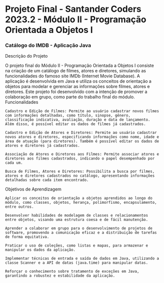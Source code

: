 <h1>Projeto Final - Santander Coders 2023.2 - Módulo II - Programação Orientada a Objetos I</h1>

<h3>Catálogo do IMDB - Aplicação Java</h3>

  
Descrição do Projeto

O projeto final do Módulo II - Programação Orientada a Objetos I consiste na criação de um catálogo de filmes, atores e diretores, simulando as funcionalidades do famoso site IMDb (Internet Movie Database). A aplicação é desenvolvida em Java e utiliza os conceitos de orientação a objetos para modelar e gerenciar as informações sobre filmes, atores e diretores. Este projeto foi desenvolvido com a intenção de promover a colaboração em grupo, como parte do trabalho final do módulo.
Funcionalidades

    Cadastro e Edição de Filmes: Permite ao usuário cadastrar novos filmes com informações detalhadas, como título, sinopse, gênero, classificação indicativa, avaliação, duração e data de lançamento. Além disso, é possível editar os dados de filmes já cadastrados.

    Cadastro e Edição de Atores e Diretores: Permite ao usuário cadastrar novos atores e diretores, especificando informações como nome, idade e área de atuação (para diretores). Também é possível editar os dados de atores e diretores já cadastrados.

    Associação de Atores e Diretores aos Filmes: Permite associar atores e diretores aos filmes cadastrados, indicando o papel desempenhado por cada um.

    Busca de Filmes, Atores e Diretores: Possibilita a busca por filmes, atores e diretores cadastrados no catálogo, apresentando informações detalhadas sobre cada item encontrado.

Objetivos de Aprendizagem

    Aplicar os conceitos de orientação a objetos aprendidos ao longo do módulo, como classes, objetos, herança, polimorfismo, encapsulamento, entre outros.

    Desenvolver habilidades de modelagem de classes e relacionamentos entre objetos, visando uma estrutura coesa e de fácil manutenção.

    Aprender a colaborar em grupo para o desenvolvimento de projetos de software, promovendo a comunicação eficaz e a distribuição de tarefas de forma equitativa.

    Praticar o uso de coleções, como listas e mapas, para armazenar e manipular os dados da aplicação.

    Implementar técnicas de entrada e saída de dados em Java, utilizando a classe Scanner e a API de datas (java.time) para manipular datas.

    Reforçar o conhecimento sobre tratamento de exceções em Java, garantindo a robustez e estabilidade da aplicação.
